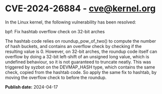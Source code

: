 # CVE-2024-26884 - cve@kernel.org

In the Linux kernel, the following vulnerability has been resolved:

bpf: Fix hashtab overflow check on 32-bit arches

The hashtab code relies on roundup_pow_of_two() to compute the number of
hash buckets, and contains an overflow check by checking if the
resulting value is 0. However, on 32-bit arches, the roundup code itself
can overflow by doing a 32-bit left-shift of an unsigned long value,
which is undefined behaviour, so it is not guaranteed to truncate
neatly. This was triggered by syzbot on the DEVMAP_HASH type, which
contains the same check, copied from the hashtab code. So apply the same
fix to hashtab, by moving the overflow check to before the roundup.

**Publish date:** 2024-04-17
